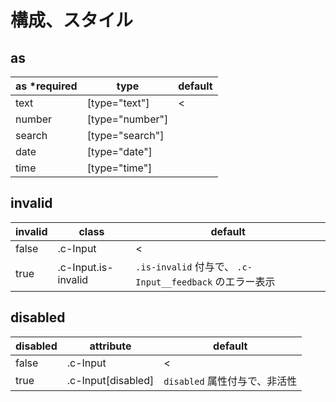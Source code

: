 # 構成、スタイル

## as

|as *required|type|default|
|---|---|---|
|text|[type="text"]|<|
|number|[type="number"]| |
|search|[type="search"]| |
|date|[type="date"]| |
|time|[type="time"]| |

## invalid

|invalid|class|default|
|---|---|---|
|false|.c-Input|<|
|true|.c-Input.is-invalid| `.is-invalid` 付与で、 `.c-Input__feedback` のエラー表示 |

## disabled

|disabled|attribute|default|
|---|---|---|
|false|.c-Input|<|
|true|.c-Input[disabled]| `disabled` 属性付与で、非活性 |
